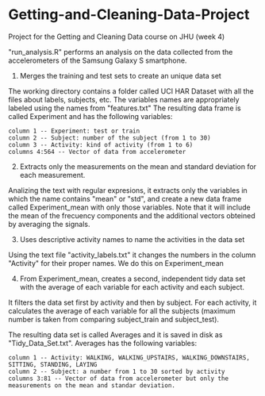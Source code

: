 # Getting-and-Cleaning-Data-Project
Project for the Getting and Cleaning Data course on JHU (week 4)

"run_analysis.R" performs an analysis on the data collected from the accelerometers of the Samsung Galaxy S smartphone.

1. Merges the training and test sets to create an unique data set

The working directory contains a folder called UCI HAR Dataset with all the files about labels, subjects, etc. 
The variables names are appropriately labeled using the names from "features.txt"
The resulting data frame is called Experiment and has the following variables:

    column 1 -- Experiment: test or train
    column 2 -- Subject: number of the subject (from 1 to 30)
    column 3 -- Activity: kind of activity (from 1 to 6)
    columns 4:564 -- Vector of data from accelerometer

2. Extracts only the measurements on the mean and standard deviation for each measurement.

Analizing the text with regular expresions, it extracts only the variables in which the name contains "mean" or "std", and create a new data frame called Experiment_mean with only those variables. Note that it will include the mean of the frecuency components and the additional vectors obteined by averaging the signals.

3. Uses descriptive activity names to name the activities in the data set

Using the text file "activity_labels.txt" it changes the numbers in the column "Activity" for their proper names. We do this on Experiment_mean

4. From Experiment_mean, creates a second, independent tidy data set with the average of each variable for each activity and each subject.

It filters the data set first by activity and then by subject. For each activity, it calculates the average of each variable for all the subjects (maximum number is taken from comparing subject_train and subject_test). 

The resulting data set is called Averages and it is saved in disk as "Tidy_Data_Set.txt". Averages has the following variables:

    column 1 -- Activity: WALKING, WALKING_UPSTAIRS, WALKING_DOWNSTAIRS, SITTING, STANDING, LAYING
    column 2 -- Subject: a number from 1 to 30 sorted by activity
    columns 3:81 -- Vector of data from accelerometer but only the measurements on the mean and standar deviation.




